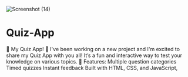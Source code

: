 
![Screenshot (14)](https://github.com/user-attachments/assets/92ad3298-a28a-47c3-a690-a5edeab94aaa)

# Quiz-App
🎉 My Quiz App! 🎉 I've been working on a new project and I'm excited to share my Quiz App with you all! It’s a fun and interactive way to test your knowledge on various topics. 🔹 Features: Multiple question categories Timed quizzes Instant feedback Built with HTML, CSS, and JavaScript, 
